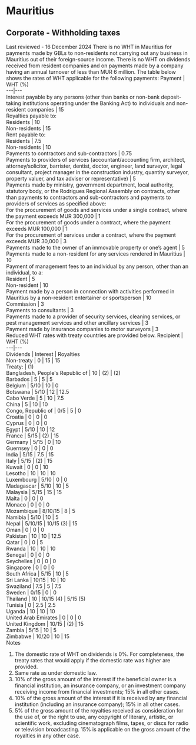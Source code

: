 # Mauritius
## Corporate - Withholding taxes
Last reviewed - 16 December 2024
There is no WHT in Mauritius for payments made by GBLs to non-residents not carrying out any business in Mauritius out of their foreign-source income. There is no WHT on dividends received from resident companies and on payments made by a company having an annual turnover of less than MUR 6 million. The table below shows the rates of WHT applicable for the following payments:
Payment | WHT (%)  
---|---  
Interest payable by any persons (other than banks or non-bank deposit-taking institutions operating under the Banking Act) to individuals and non-resident companies | 15  
Royalties payable to:  
Residents | 10  
Non-residents | 15  
Rent payable to:  
Residents | 7.5  
Non-residents | 10  
Payments to contractors and sub-contractors | 0.75  
Payments to providers of services (accountant/accounting firm, architect, attorney/solicitor, barrister, dentist, doctor, engineer, land surveyor, legal consultant, project manager in the construction industry, quantity surveyor, property valuer, and tax adviser or representative) | 5  
Payments made by ministry, government department, local authority, statutory body, or the Rodrigues Regional Assembly on contracts, other than payments to contractors and sub-contractors and payments to providers of services as specified above:  
For the procurement of goods and services under a single contract, where the payment exceeds MUR 300,000 | 1  
For the procurement of goods under a contract, where the payment exceeds MUR 100,000 | 1  
For the procurement of services under a contract, where the payment exceeds MUR 30,000 | 3  
Payments made to the owner of an immovable property or one’s agent | 5  
Payments made to a non-resident for any services rendered in Mauritius | 10  
Payment of management fees to an individual by any person, other than an individual, to a:  
Resident | 5  
Non-resident | 10  
Payment made by a person in connection with activities performed in Mauritius by a non-resident entertainer or sportsperson | 10  
Commission | 3  
Payments to consultants  | 3  
Payments made to a provider of security services, cleaning services, or pest management services and other ancillary services | 3  
Payment made by insurance companies to motor surveyors  | 3  
Reduced WHT rates with treaty countries are provided below.
Recipient | WHT (%)  
---|---  
Dividends | Interest | Royalties  
Non-treaty | 0 | 15 | 15  
Treaty: | (1)  
Bangladesh, People's Republic of | 10 | (2) | (2)  
Barbados | 5 | 5 | 5  
Belgium | 5/10 | 10 | 0  
Botswana | 5/10 | 12 | 12.5  
Cabo Verde | 5 | 10 | 7.5  
China | 5 | 10 | 10  
Congo, Republic of | 0/5 | 5 | 0  
Croatia | 0 | 0 | 0  
Cyprus | 0 | 0 | 0  
Egypt | 5/10 | 10 | 12  
France | 5/15 | (2) | 15  
Germany | 5/15 | 0 | 10  
Guernsey | 0 | 0 | 0  
India | 5/15 | 7.5 | 15  
Italy | 5/15 | (2) | 15  
Kuwait | 0 | 0 | 10  
Lesotho | 10 | 10 | 10  
Luxembourg | 5/10 | 0 | 0  
Madagascar | 5/10 | 10 | 5  
Malaysia | 5/15 | 15 | 15  
Malta | 0 | 0 | 0  
Monaco | 0 | 0 | 0  
Mozambique | 8/10/15 | 8 | 5  
Namibia | 5/10 | 10 | 5  
Nepal | 5/10/15 | 10/15 (3) | 15  
Oman | 0 | 0 | 0  
Pakistan | 10 | 10 | 12.5  
Qatar | 0 | 0 | 5  
Rwanda | 10 | 10 | 10  
Senegal | 0 | 0 | 0  
Seychelles | 0 | 0 | 0  
Singapore | 0 | 0 | 0  
South Africa | 5/15 | 10 | 5  
Sri Lanka | 10/15 | 10 | 10  
Swaziland | 7.5 | 5 | 7.5  
Sweden | 0/15 | 0 | 0  
Thailand | 10 | 10/15 (4) | 5/15 (5)  
Tunisia | 0 | 2.5 | 2.5  
Uganda | 10 | 10 | 10  
United Arab Emirates | 0 | 0 | 0  
United Kingdom | 10/15 | (2) | 15  
Zambia | 5/15 | 10 | 5  
Zimbabwe | 10/20 | 10 | 15  
Notes
  1. The domestic rate of WHT on dividends is 0%. For completeness, the treaty rates that would apply if the domestic rate was higher are provided.
  2. Same rate as under domestic law.
  3. 10% of the gross amount of the interest if the beneficial owner is a financial institution, an insurance company, or an investment company receiving income from financial investments; 15% in all other cases.
  4. 10% of the gross amount of the interest if it is received by any financial institution (including an insurance company); 15% in all other cases.
  5. 5% of the gross amount of the royalties received as consideration for the use of, or the right to use, any copyright of literary, artistic, or scientific work, excluding cinematograph films, tapes, or discs for radio or television broadcasting. 15% is applicable on the gross amount of the royalties in any other case.


